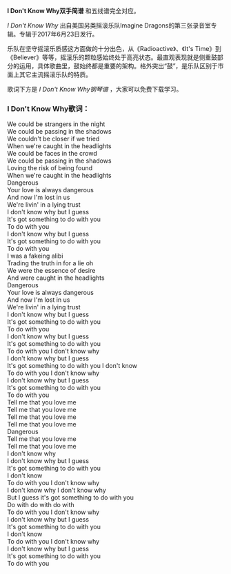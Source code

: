 

**I Don't Know Why双手简谱** 和五线谱完全对应。

_I Don't Know Why_ 出自美国另类摇滚乐队Imagine Dragons的第三张录音室专辑。专辑于2017年6月23日发行。

乐队在坚守摇滚乐质感这方面做的十分出色，从《Radioactive》、《It's
Time》到《Believer》等等，摇滚乐的颗粒感始终处于高亮状态。最直观表现就是侧重鼓部分的运用，具体歌曲里，鼓始终都是重要的架构。格外突出“鼓”，是乐队区别于市面上其它主流摇滚乐队的特质。

歌词下方是 _I Don't Know Why钢琴谱_ ，大家可以免费下载学习。

### I Don't Know Why歌词：

We could be strangers in the night  
We could be passing in the shadows  
We couldn't be closer if we tried  
When we're caught in the headlights  
We could be faces in the crowd  
We could be passing in the shadows  
Loving the risk of being found  
When we're caught in the headlights  
Dangerous  
Your love is always dangerous  
And now I'm lost in us  
We're livin' in a lying trust  
I don't know why but I guess  
It's got something to do with you  
To do with you  
I don't know why but I guess  
It's got something to do with you  
To do with you  
I was a fakeing alibi  
Trading the truth in for a lie oh  
We were the essence of desire  
And were caught in the headlights  
Dangerous  
Your love is always dangerous  
And now I'm lost in us  
We're livin' in a lying trust  
I don't know why but I guess  
It's got something to do with you  
To do with you  
I don't know why but I guess  
It's got something to do with you  
To do with you I don't know why  
I don't know why but I guess  
It's got something to do with you I don't know  
To do with you I don't know why  
I don't know why but I guess  
It's got something to do with you  
To do with you  
Tell me that you love me  
Tell me that you love me  
Tell me that you love me  
Tell me that you love me  
Dangerous  
Tell me that you love me  
Tell me that you love me  
I don't know why  
I don't know why but I guess  
It's got something to do with you  
I don't know  
To do with you I don't know why  
I don't know why I don't know why  
But I guess it's got something to do with you  
Do with do with do with  
To do with you I don't know why  
I don't know why but I guess  
It's got something to do with you  
I don't know  
To do with you I don't know why  
I don't know why but I guess  
It's got something to do with you  
To do with you

